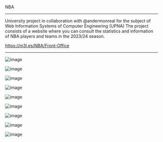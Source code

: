 NBA

--------

University project in collaboration with @andermonreal for the subject of Web Information Systems of Computer Engineering (UPNA)
The project consists of a website where you can consult the statistics and information of NBA players and teams in the 2023/24 season.

https://m3l.es/NBA/Front-Office

------

![image](https://github.com/user-attachments/assets/2c052f23-fc30-4f31-855e-e2d5d019bc63)

![image](https://github.com/user-attachments/assets/00fbf01a-cc15-4bab-a039-f7320804c267)

![image](https://github.com/user-attachments/assets/73e24a0f-b92d-4478-8379-af41e4c97cc2)

![image](https://github.com/user-attachments/assets/4282df11-d61c-4315-9e6f-fda76e22ebab)

![image](https://github.com/user-attachments/assets/d2a9f1df-3d59-4d96-8ef9-8879f1da46fa)

![image](https://github.com/user-attachments/assets/2a63c085-43ff-41ed-ac0b-1152d3f042ba)

![image](https://github.com/user-attachments/assets/0ea7784f-a70e-43bf-9087-b1f05a544f6b)

![image](https://github.com/user-attachments/assets/0ecf622e-e071-443b-859b-dd69676e4dd8)

![image](https://github.com/user-attachments/assets/5f60aff0-f616-431e-afdb-79f7e429503c)
